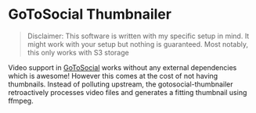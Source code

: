 # GoToSocial Thumbnailer

> Disclaimer: This software is written with my specific setup in mind. It might
> work with your setup but nothing is guaranteed. Most notably, this only works
> with S3 storage

Video support in
[GoToSocial](https://github.com/superseriousbusiness/gotosocial) works without
any external dependencies which is awesome! However this comes at the cost of
not having thumbnails. Instead of polluting upstream, the gotosocial-thumbnailer
retroactively processes video files and generates a fitting thumbnail using ffmpeg.
